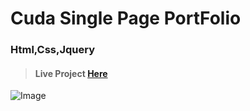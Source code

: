 # Cuda Single Page PortFolio
### Html,Css,Jquery
> #### Live Project [Here](https://naim-ahmed-shuvo.github.io/myportfolio.github.io/#portfolio)

![Image](https://i.ibb.co/jZB0MM1/image.png)
